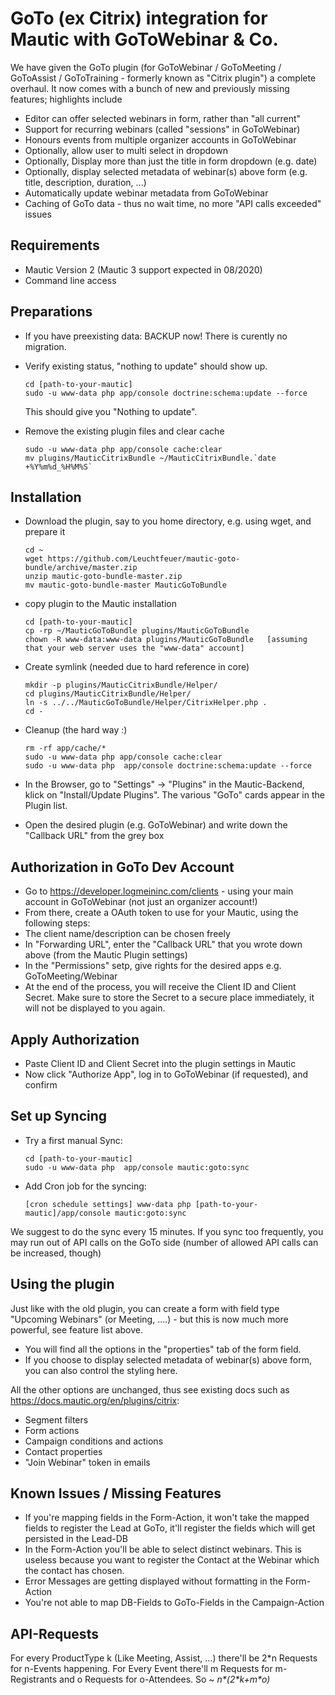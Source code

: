 # GoTo (ex Citrix) integration for Mautic with GoToWebinar & Co.

We have given the GoTo plugin (for GoToWebinar / GoToMeeting / GoToAssist / GoToTraining - formerly known as "Citrix plugin") a complete overhaul. It now comes with a bunch of new and previously missing features; highlights include
- Editor can offer selected webinars in form, rather than "all current"
- Support for recurring webinars (called "sessions" in GoToWebinar)
- Honours events from multiple organizer accounts in GoToWebinar
- Optionally, allow user to multi select in dropdown
- Optionally, Display more than just the title in form dropdown (e.g. date)
- Optionally, display selected metadata of webinar(s) above form (e.g. title, description, duration, ...)
- Automatically update webinar metadata from GoToWebinar
- Caching of GoTo data - thus no wait time, no more "API calls exceeded" issues

## Requirements
* Mautic Version 2 (Mautic 3 support expected in 08/2020)
* Command line access

## Preparations
* If you have preexisting data: BACKUP now! There is curently no migration.

* Verify existing status, "nothing to update" should show up.

      cd [path-to-your-mautic]
      sudo -u www-data php app/console doctrine:schema:update --force
  This should give you "Nothing to update".
  
* Remove the existing plugin files and clear cache

      sudo -u www-data php app/console cache:clear
      mv plugins/MauticCitrixBundle ~/MauticCitrixBundle.`date +%Y%m%d_%H%M%S`
    
## Installation
* Download the plugin, say to you home directory, e.g. using wget, and prepare it
  
      cd ~
      wget https://github.com/Leuchtfeuer/mautic-goto-bundle/archive/master.zip
      unzip mautic-goto-bundle-master.zip
      mv mautic-goto-bundle-master MauticGoToBundle

* copy plugin to the Mautic installation

      cd [path-to-your-mautic]
      cp -rp ~/MauticGoToBundle plugins/MauticGoToBundle
      chown -R www-data:www-data plugins/MauticGoToBundle   [assuming that your web server uses the "www-data" account]
      
* Create symlink (needed due to hard reference in core)

      mkdir -p plugins/MauticCitrixBundle/Helper/
      cd plugins/MauticCitrixBundle/Helper/
      ln -s ../../MauticGoToBundle/Helper/CitrixHelper.php .
      cd -
      
* Cleanup (the hard way :)

      rm -rf app/cache/*
      sudo -u www-data php app/console cache:clear
      sudo -u www-data php  app/console doctrine:schema:update --force
      
            
* In the Browser, go to "Settings" -> "Plugins" in the Mautic-Backend, klick on "Install/Update Plugins". The various "GoTo" cards appear in the Plugin list.
* Open the desired plugin (e.g. GoToWebinar) and write down the "Callback URL" from the grey box
    
## Authorization in GoTo Dev Account
* Go to https://developer.logmeininc.com/clients - using your main account in GoToWebinar (not just an organizer account!)
* From there, create a OAuth token to use for your Mautic, using the following steps:
* The client name/description can be chosen freely
* In "Forwarding URL", enter the "Callback URL" that you wrote down above (from the Mautic Plugin settings)
* In the "Permissions" setp, give rights for the desired apps e.g. GoToMeeting/Webinar
* At the end of the process, you will receive the Client ID and Client Secret. Make sure to store the Secret to a secure place immediately, it will not be displayed to you again.

## Apply Authorization
* Paste Client ID and Client Secret into the plugin settings in Mautic
* Now click "Authorize App", log in to GoToWebinar (if requested), and confirm

## Set up Syncing
* Try a first manual Sync: 

      cd [path-to-your-mautic]
      sudo -u www-data php  app/console mautic:goto:sync

* Add Cron job for the syncing:

      [cron schedule settings] www-data php [path-to-your-mautic]/app/console mautic:goto:sync

We suggest to do the sync every 15 minutes.
If you sync too frequently, you may run out of API calls on the GoTo side (number of allowed API calls can be increased, though)

## Using the plugin

Just like with the old plugin, you can create a form with field type "Upcoming Webinars" (or Meeting, ....) - but this is now much more powerful, see feature list above.
* You will find all the options in the "properties" tab of the form field.
* If you choose to display selected metadata of webinar(s) above form, you can also control the styling here.

All the other options are unchanged, thus see existing docs such as https://docs.mautic.org/en/plugins/citrix:
* Segment filters
* Form actions
* Campaign conditions and actions
* Contact properties
* "Join Webinar" token in emails

## Known Issues / Missing Features

* If you're mapping fields in the Form-Action, it won't take the mapped fields to register the Lead at GoTo, it'll register the fields which will get persisted in the Lead-DB
* In the Form-Action you'll be able to select distinct webinars. This is useless because you want to register the Contact at the Webinar which the contact has chosen.
* Error Messages are getting displayed without formatting in the Form-Action
* You're not able to map DB-Fields to GoTo-Fields in the Campaign-Action

## API-Requests
For every ProductType k (Like Meeting, Assist, ...) there'll be 2\*n Requests for n-Events happening.
For Every Event there'll m Requests for m-Registrants and o Requests for o-Attendees. So ~ *n\*(2\*k+m\*o)*